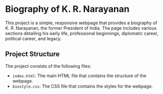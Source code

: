 
# Biography of K. R. Narayanan

This project is a simple, responsive webpage that provides a biography of K. R. Narayanan, the former President of India. The page includes various sections detailing his early life, professional beginnings, diplomatic career, political career, and legacy.

## Project Structure

The project consists of the following files:

- `index.html`: The main HTML file that contains the structure of the webpage.
- `biostyle.css`: The CSS file that contains the styles for the webpage.
